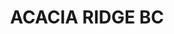 ---
lastmod: '2025-04-06T06:05:21+00:00'
latitude: -27.612178
layout: suburb
longitude: 153.009526
postcode: '4110'
state: QLD
title: ACACIA RIDGE BC
url: /qld/acacia-ridge-bc/
---